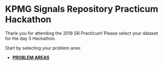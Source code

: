 # KPMG Signals Repository Practicum Hackathon

Thank you for attending the 2018 SR Practicum! Please select your dataset for the day 3 Hackathon.

Start by selecting your problem area:

* [**PROBLEM AREAS**](https://github.com/SRpracticum/SR-Practicum-2018/tree/master/PROBLEM%20AREAS)
